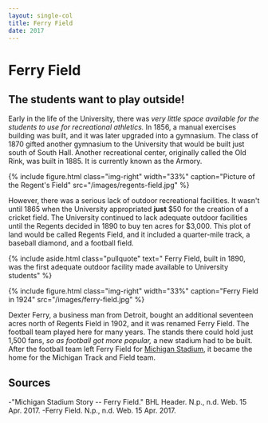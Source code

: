 ```yaml
---
layout: single-col
title: Ferry Field
date: 2017
---
```


# Ferry Field

## The students want to play outside!

Early in the life of the University, there was *very little space available for the students to use for recreational athletics.* In 1856, a manual exercises building was built, and it was later upgraded into a gymnasium. The class of 1870 gifted another gymnasium to the University that would be built just south of South Hall. Another recreational center, originally called the Old Rink, was built in 1885. It is currently known as the Armory.

{% include figure.html class="img-right" width="33%" caption="Picture of the Regent's Field" src="/images/regents-field.jpg" %}

However, there was a serious lack of outdoor recreational facilities. It wasn't until 1865 when the University appropriated **just** $50 for the creation of a cricket field. The University continued to lack adequate outdoor facilities until the Regents decided in 1890 to buy ten acres for $3,000. This plot of land would be called Regents Field, and it included a quarter-mile track, a baseball diamond, and a football field.

{% include aside.html class="pullquote" text=" Ferry Field, built in 1890, was the first adequate outdoor facility made available to University students" %}

{% include figure.html class="img-right" width="33%" caption="Ferry Field in 1924" src="/images/ferry-field.jpg" %}

Dexter Ferry, a business man from Detroit, bought an additional seventeen acres north of Regents Field in 1902, and it was renamed Ferry Field. The football team played here for many years. The stands there could hold just 1,500 fans, *so as football got more popular,* a new stadium had to be built. After the football team left Ferry Field for [Michigan Stadium](essays/michigan-stadium), it became the home for the Michigan Track and Field team.

## Sources

-"Michigan Stadium Story -- Ferry Field." BHL Header. N.p., n.d. Web. 15 Apr. 2017.
-Ferry Field. N.p., n.d. Web. 15 Apr. 2017.
